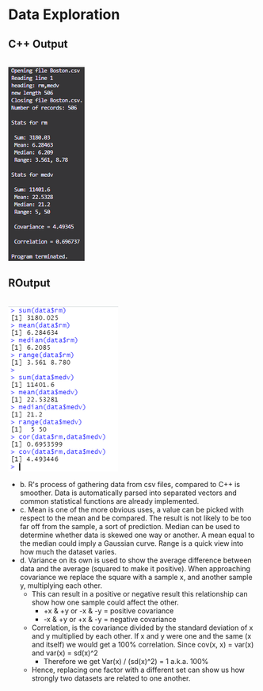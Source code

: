# Data Exploration
## C++ Output
<br>![](cppoutput.png)
<br>
## ROutput
<br>![](routput.png)
<br>
+ b. R's process of gathering data from csv files, compared to C++ is smoother. Data is automatically parsed into separated vectors and common statistical functions are already implemented.
+ c. Mean is one of the more obvious uses, a value can be picked with respect to the mean and be compared. The result is not likely to be too far off from the sample, a sort of prediction. Median can be used to determine whether data is skewed one way or another. A mean equal to the median could imply a Gaussian curve. Range is a quick view into how much the dataset varies.
+ d. Variance on its own is used to show the average difference between data and the average (squared to make it positive). When approaching covariance we replace the square with a sample x, and another sample y, multiplying each other. 
  - This can result in a positive or negative result this relationship can show how one sample could affect the other.
      * +x & +y or -x & -y = positive covariance
      * -x & +y or +x & -y = negative covariance
  - Correlation, is the covariance divided by the standard deviation of x and y multiplied by each other. If x and y were one and the same (x and itself) we would get a 100% correlation. Since cov(x, x) = var(x) and var(x) = sd(x)^2
     * Therefore we get Var(x) / (sd(x)^2) = 1 a.k.a. 100%
  - Hence, replacing one factor with a different set can show us how strongly two datasets are related to one another.

